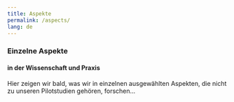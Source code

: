```yaml
---
title: Aspekte
permalink: /aspects/
lang: de
---
```


### Einzelne Aspekte
#### in der Wissenschaft und Praxis
Hier zeigen wir bald, was wir in einzelnen ausgewählten Aspekten, die nicht zu unseren Pilotstudien gehören, forschen...

